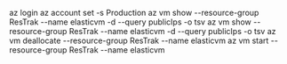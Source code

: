 az login
az account set -s Production
az vm show --resource-group ResTrak --name elasticvm -d --query publicIps -o tsv
az vm show --resource-group ResTrak --name elasticvm -d --query publicIps -o tsv
az vm deallocate --resource-group ResTrak --name elasticvm
az vm start --resource-group ResTrak --name elasticvm